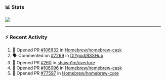 ### :bar_chart: Stats

<a href="#">
  <img align="center" src="https://github-readme-stats.vercel.app/api?username=tuzi3040&show_icons=true&theme=dark" />
</a>

---

### :zap: Recent Activity

<!--START_SECTION:activity-->
1. 💪 Opened PR [#106632](https://github.com/Homebrew/homebrew-cask/pull/106632) in [Homebrew/homebrew-cask](https://github.com/Homebrew/homebrew-cask)
2. 🗣 Commented on [#7269](https://github.com/DIYgod/RSSHub/issues/7269) in [DIYgod/RSSHub](https://github.com/DIYgod/RSSHub)
3. 💪 Opened PR [#260](https://github.com/shawn1m/overture/pull/260) in [shawn1m/overture](https://github.com/shawn1m/overture)
4. 💪 Opened PR [#106096](https://github.com/Homebrew/homebrew-cask/pull/106096) in [Homebrew/homebrew-cask](https://github.com/Homebrew/homebrew-cask)
5. 💪 Opened PR [#77597](https://github.com/Homebrew/homebrew-core/pull/77597) in [Homebrew/homebrew-core](https://github.com/Homebrew/homebrew-core)
<!--END_SECTION:activity-->

